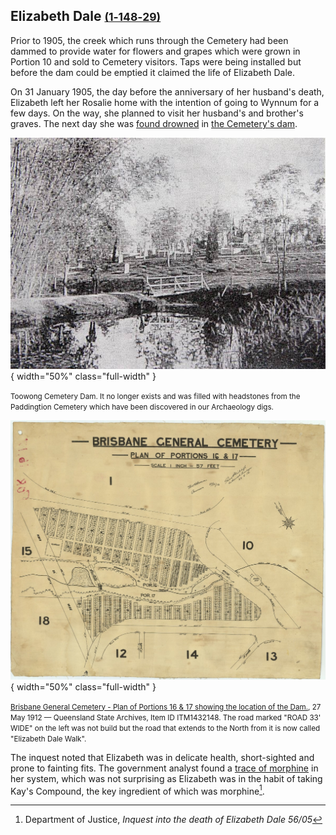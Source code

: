 
## Elizabeth Dale <small>[(1‑148‑29)](https://brisbane.discovereverafter.com/profile/31894232 "Go to Memorial Information" )</small>

Prior to 1905, the creek which runs through the Cemetery had been dammed to provide water for flowers and grapes which were grown in Portion 10 and sold to Cemetery visitors. Taps were being installed but before the dam could be emptied it claimed the life of Elizabeth Dale. 

On 31 January 1905, the day before the anniversary of her husband's death, Elizabeth left her Rosalie home with the intention of going to Wynnum for a few days. On the way, she planned to visit her husband's and brother's graves. The next day she was [found drowned](https://trove.nla.gov.au/newspaper/article/19360320) in [the Cemetery's dam](http://www.oncewasacreek.org/2014/08/up-hill-and-down-dale-where-did-elizabeth-drown/). 


![Toowong Cemetery Dam](../assets/langsville-creek-dam-in-toowong-cemetery.jpg){ width="50%" class="full-width" }

<small>Toowong Cemetery Dam. It no longer exists and was filled with headstones from the Paddingtion Cemetery which have been discovered in our Archaeology digs.</small>

![Brisbane General Cemetery - Portions 16 and 17, 1912 showing the location of the Dam.](../assets/historic-maps/portion-16-17-1912.jpg){ width="50%" class="full-width" } 

<small>[Brisbane General Cemetery - Plan of Portions 16 & 17 showing the location of the Dam.](https://www.archivessearch.qld.gov.au/items/ITM1432148), 27 May 1912 — Queensland State Archives, Item ID ITM1432148. The road marked "ROAD 33' WIDE" on the left was not build but the road that extends to the North from it is now called "Elizabeth Dale Walk".</small>


The inquest noted that Elizabeth was in delicate health, short-sighted and prone to fainting fits. The government analyst found a [trace of morphine](https://trove.nla.gov.au/newspaper/article/19335877) in her system, which was not surprising as Elizabeth was in the habit of taking Kay's Compound, the key ingredient of which was morphine[^1]. 

[^1]: Department of Justice, *Inquest into the death of Elizabeth Dale 56/05*

